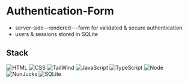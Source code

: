 # Authentication-Form

* server-side--rendered---form for validated & secure authentication
* users & sessions stored in SQLite

## Stack

![HTML](https://img.shields.io/badge/-HTML-E34F26?style=flat-square&logo=html5&logoColor=white)
![CSS](https://img.shields.io/badge/-CSS-1572B6?style=flat-square&logo=css3)
![TailWind](https://img.shields.io/badge/-TailWind-38B2AC?style=flat-square&logo=tailwind-css&logoColor=white)
![JavaScript](https://img.shields.io/badge/-JavaScript-F7DF1E?style=flat-square&logo=javascript&logoColor=black)
![TypeScript](https://img.shields.io/badge/-TypeScript-007ACC?style=flat-square&logo=typescript&logoColor=white)
![Node](https://img.shields.io/badge/-Node-339933?style=flat-square&logo=Node.js&logoColor=white)
![NunJucks](https://img.shields.io/badge/-NunJucks-3D8137?style=flat-square&logo=nunjucks)
![SQLite](https://img.shields.io/badge/-SQLite-044A64?style=flat-square&logo=sqlite)